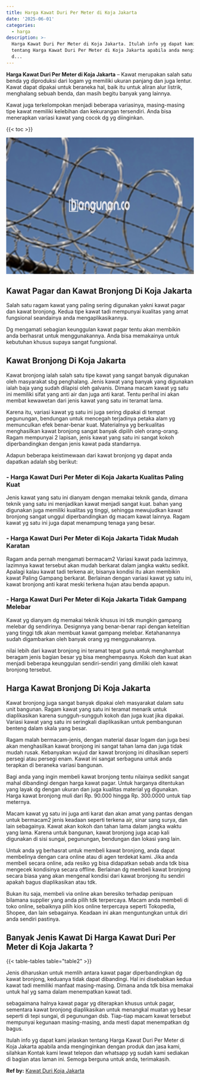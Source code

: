 ```yaml
---
title: Harga Kawat Duri Per Meter di Koja Jakarta
date: '2025-06-01'
categories:
  - harga
description: >-
  Harga Kawat Duri Per Meter di Koja Jakarta. Itulah info yg dapat kami jelaskan
  tentang Harga Kawat Duri Per Meter di Koja Jakarta apabila anda menginginkan
  d...
---
```


**Harga Kawat Duri Per Meter di Koja Jakarta** – Kawat merupakan salah satu benda yg diproduksi dari logam yg memiliki ukuran panjang dan juga lentur. Kawat dapat dipakai untuk beraneka hal, baik itu untuk aliran alur listrik, menghalang sebuah benda, dan masih begitu banyak yang lainnya.

Kawat juga terkelompokan menjadi beberapa variasinya, masing-masing tipe kawat memiliki kelebihan dan kekurangan tersendiri. Anda bisa menerapkan variasi kawat yang cocok dg yg diinginkan.

{{< toc >}}

![Harga Kawat Duri Per Meter di Koja Jakarta](/images/jual-kawat-murah36.png)

## Kawat Pagar dan Kawat Bronjong Di Koja Jakarta

Salah satu ragam kawat yang paling sering digunakan yakni kawat pagar dan kawat bronjong. Kedua tipe kawat tadi mempunyai kualitas yang amat fungsional seandainya anda mengaplikasikannya.

Dg mengamati sebagian keunggulan kawat pagar tentu akan membikin anda berhasrat untuk menggunakannya. Anda bisa memakainya untuk kebutuhan khusus supaya sangat fungsional.

## Kawat Bronjong Di Koja Jakarta

Kawat bronjong ialah salah satu tipe kawat yang sangat banyak digunakan oleh masyarakat sbg penghalang. Jenis kawat yang banyak yang digunakan ialah baja yang sudah dilapisi oleh galvanis. Dimana macam kawat yg satu ini memiliki sifat yang anti air dan juga anti karat. Tentu perihal ini akan membat kewawetan dari jenis kawat yang satu ini teramat lama.

Karena itu, variasi kawat yg satu ini juga sering dipakai di tempat pegunungan, bendungan untuk mencegah terjadinya petaka alam yg memunculkan efek benar-benar kuat. Materialnya yg berkualitas menghasilkan kawat bronjong sangat banyak dipilih oleh orang-orang. Ragam mempunyai 2 lapisan, jenis kawat yang satu ini sangat kokoh diperbandingkan dengan jenis kawat pada standarnya.

Adapun beberapa keistimewaan dari kawat bronjong yg dapat anda dapatkan adalah sbg berikut:

### \- Harga Kawat Duri Per Meter di Koja Jakarta Kualitas Paling Kuat

Jenis kawat yang satu ini dianyam dengan memakai teknik ganda, dimana teknik yang satu ini menjadikan kawat menjadi sangat kuat. bahan yang digunakan juga memiliki kualitas yg tinggi, sehingga mewujudkan kawat bronjong sangat unggul diperbandingkan dg macam kawat lainnya. Ragam kawat yg satu ini juga dapat menampung tenaga yang besar.

### \- Harga Kawat Duri Per Meter di Koja Jakarta Tidak Mudah Karatan

Ragam anda pernah mengamati bermacam2 Variasi kawat pada lazimnya, lazimnya kawat tersebut akan mudah berkarat dalam jangka waktu sedikit. Apalagi kalau kawat tadi terkena air, bisanya kondisi itu akan membikin kawat Paling Gampang berkarat. Berlainan dengan variasi kawat yg satu ini, kawat bronjong anti karat meski terkena hujan atau benda apapun.

### \- Harga Kawat Duri Per Meter di Koja Jakarta Tidak Gampang Melebar

Kawat yg dianyam dg memakai teknik khusus ini tdk mungkin gampang melebar dg sendirinya. Designnya yang benar-benar rapi dengan ketelitian yang tinggi tdk akan membuat kawat gampang melebar. Ketahanannya sudah digambarkan oleh banyak orang yg menggunakannya.

nilai lebih dari kawat bronjong ini teramat tepat guna untuk menghambat beragam jenis bagian besar yg bisa menghempasnya. Kokoh dan kuat akan menjadi beberapa keunggulan sendiri-sendiri yang dimiliki oleh kawat bronjong tersebut.

## Harga Kawat Bronjong Di Koja Jakarta

Kawat bronjong juga sangat banyak dipakai oleh masyarakat dalam satu unit bangunan. Ragam kawat yang satu ini teramat menarik untuk diaplikasikan karena sungguh-sungguh kokoh dan juga kuat jika dipakai. Variasi kawat yang satu ini seringkali diaplikasikan untuk pembangunan benteng dalam skala yang besar.

Ragam malah bermacam-jenis, dengan material dasar logam dan juga besi akan menghasilkan kawat bronjong ini sangat tahan lama dan juga tidak mudah rusak. Kebanyakan wujud dar kawat bronjong ini dihasilkan seperti persegi atau persegi enam. Kawat ini sangat serbaguna untuk anda terapkan di beraneka variasi bangunan.

Bagi anda yang ingin membeli kawat bronjong tentu nilainya sedikit sangat mahal dibandingi dengan harga kawat pagar. Untuk harganya ditentukan yang layak dg dengan ukuran dan juga kualitas material yg digunakan. Harga kawat bronjong muli dari Rp. 90.000 hingga Rp. 300.0000 untuk tiap meternya.

Macam kawat yg satu ini juga anti karat dan akan amat yang pantas dengan untuk bermacam2 jenis keadaan seperti terkena air, sinar sang surya, dan lain sebagainya. Kawat akan kokoh dan tahan lama dalam jangka waktu yang lama. Karena untuk bangunan, kawat bronjong juga acap kali digunakan di sisi sungai, pegunungan, bendungan dan lokasi yang lain.

Untuk anda yg berhasrat untuk membeli kawat bronjong, anda dapat membelinya dengan cara online atau di agen terdekat kami. Jika anda membeli secara online, ada resiko yg bisa didapatkan sebab anda tdk bisa mengecek kondisinya secara offline. Berlainan dg membeli kawat bronjong secara biasa yang akan mengenal kondisi dari kawat bronjong itu sendiri apakah bagus diaplikasikan atau tdk.

Bukan itu saja, membeli via online akan beresiko terhadap penipuan bilamana supplier yang anda pilih tdk terpercaya. Macam anda membeli di toko online, sebaiknya pilih kios online terpercaya seperti Tokopedia, Shopee, dan lain sebagainya. Keadaan ini akan menguntungkan untuk diri anda sendiri pastinya.

## Banyak Jenis Kawat Di Harga Kawat Duri Per Meter di Koja Jakarta ?

{{< table-tables table="table2" >}}

Jenis diharuskan untuk memlih antara kawat pagar diperbandingkan dg kawat bronjong, keduanya tidak dapat dibandingi. Hal ini disebabkan kedua kawat tadi memiliki manfaat masing-masing. Dimana anda tdk bisa memakai untuk hal yg sama dalam menempatkan kawat tadi.

sebagaimana halnya kawat pagar yg diterapkan khusus untuk pagar, sementara kawat bronjong diaplikasikan untuk menangkal muatan yg besar seperti di tepi sungai, di pegunungan dsb. Tiap-tiap macam kawat tersebut mempunyai kegunaan masing-masing, anda mesti dapat menempatkan dg bagus.

Itulah info yg dapat kami jelaskan tentang Harga Kawat Duri Per Meter di Koja Jakarta apabila anda menginginkan dengan produk dan jasa kami, silahkan Kontak kami lewat telepon dan whatsapp yg sudah kami sediakan di bagian atas laman ini. Semoga berguna untuk anda, terimakasih.

**Ref by:** [Kawat Duri Koja Jakarta](https://id.wikipedia.org/wiki/Kawat)
